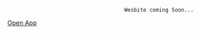                                          Wesbite coming Soon...
                            
[Open App](https://nasa-api-app-display.netlify.app/)
